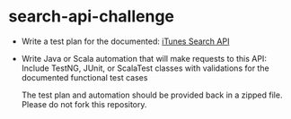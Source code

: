 # search-api-challenge

*    Write a test plan for the documented: [iTunes Search API](https://github.com/iappsqainterview/search-api-challenge/blob/master/API.md)
  

*    Write Java or Scala automation that will make requests to this API:<br>
     Include TestNG, JUnit, or ScalaTest classes with validations for the documented functional test cases
     
     The test plan and automation should be provided back in a zipped file.<br>
     Please do not fork this repository.
